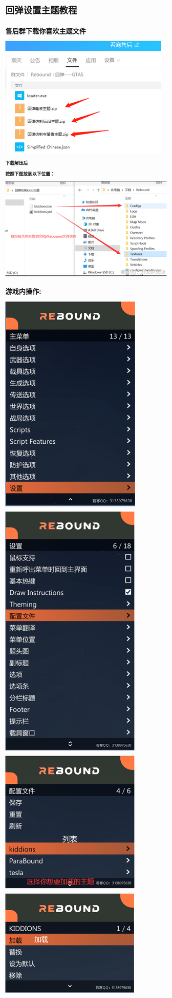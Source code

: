# 回弹设置主题教程

## **售后群下载你喜欢主题文件**

![](<../../.gitbook/assets/image (24) (1) (1) (1) (1) (1) (1) (1) (1).png>)

**下载解压后**

**按照下图放到以下位置：**

![](<../../.gitbook/assets/image (15) (1) (1) (1) (1) (1) (1) (1).png>)

## **游戏内操作:**

![](<../../.gitbook/assets/image (34) (1) (1) (1) (1).png>)

![](<../../.gitbook/assets/image (27) (1) (1) (1) (1).png>)

![](<../../.gitbook/assets/image (4) (1).png>)

![](<../../.gitbook/assets/image (5) (1) (1).png>)
